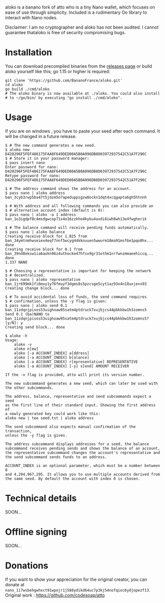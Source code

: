 
aloko is a banano fork of atto who is a tiny Nano wallet, which focuses on ease of use through
simplicity. Included is a rudimentary Go library to interact with Nano
nodes.

Disclaimer: I am no cryptographer and aloko has not been audited. I
cannot guarantee thataloko is free of security compromising bugs.

# Installation
You can download precompiled binaries from the [releases
page](https://github.com/BananoFrance/aloko/releases) or build aloko yourself
like this; go 1.15 or higher is required:

```shell
git clone 'https://github.com/BananoFrance/aloko.git'
cd aloko
go build ./cmd/aloko
# The aloko binary is now available at ./aloko. You could also install
# to ~/go/bin/ by executing "go install ./cmd/aloko".
```
# Usage
If you are on windows , you have to paste your seed after each command. It will be changed in a future release. 

```console
$ # The new command generates a new seed.
$ aloko new
D420296F5FEF486175FAA8F649DED00A5B0A096DB8D03972937542C51A7F296C
$ # Store it in your password manager:
$ pass insert nano
Enter password for nano: D420296F5FEF486175FAA8F649DED00A5B0A096DB8D03972937542C51A7F296C
Retype password for nano: D420296F5FEF486175FAA8F649DED00A5B0A096DB8D03972937542C51A7F296C

$ # The address command shows the address for an account.
$ pass nano | aloko address
ban_3cyb3rwp5ba47t5jdzm5o7apeduppsgzw8ockn1dqt4xcqgapta6gh5htnnh

$ # With address and all following commands you can also provide an
$ # alternative account index (default is 0):
$ pass nano | aloko -a 1 address
ban_1o3igdpf8c4msdgwcop71x4o16zzkhe4kyku4axdi8iwh8wh13e4fwgherik

$ # The balance command will receive pending funds automatically.
$ pass nano | aloko balance
Creating receive block for 1.025 from ban_34ymtnmhwseiex4eqf7nnf5wcyg44kknuuen5wwurm18ma91msf6e1pqo8hx... done
Creating receive block for 0.1 from ban_39nd8eksw1ia6aokn96z4uthocke47hfsx9gr31othm1nrfwnzmmaeehiccq... 
done
1.337 NANO

$ # Choosing a representative is important for keeping the network
$ # decentralized.
$ pass nano | aloko representative ban_1jr699mk1fi6mxy1y76fmuyf3dgms8s5pzcsge5cyt1az93x4n18uxjenx93
Creating change block... done

$ # To avoid accidental loss of funds, the send command requires
$ # confirmation, unless the -y flag is given:
$ pass nano | aloko send 0.1 ban_11zdqnjpisos53uighoaw95satm4ptdruck7xujbjcs44pbkkbw1h3zomns5
Send 0.1 (ba)NANO to ban_11zdqnjpisos53uighoaw95satm4ptdruck7xujbjcs44pbkkbw1h3zomns5? [y/N]: y
Creating send block... done

$ aloko -h
Usage:
	aloko -v
	aloko n[ew]
	aloko [-a ACCOUNT_INDEX] a[ddress]
	aloko [-a ACCOUNT_INDEX] b[alance]
	aloko [-a ACCOUNT_INDEX] r[epresentative] REPRESENTATIVE
	aloko [-a ACCOUNT_INDEX] [-y] s[end] AMOUNT RECEIVER

If the -v flag is provided, atto will print its version number.

The new subcommand generates a new seed, which can later be used with
the other subcommands.

The address, balance, representative and send subcommands expect a seed
as the first line of their standard input. Showing the first address of
a newly generated key could work like this:
aloko new | tee seed.txt | aloko address

The send subcommand also expects manual confirmation of the transaction,
unless the -y flag is given.

The address subcommand displays addresses for a seed, the balance
subcommand receives pending sends and shows the balance of an account,
the representative subcommand changes the account's representative and
the send subcommand sends funds to an address.

ACCOUNT_INDEX is an optional parameter, which must be a number between 0
and 4,294,967,295. It allows you to use multiple accounts derived from
the same seed. By default the account with index 0 is chosen.
```

# Technical details
SOON...

# Offline signing
SOON...

# Donations
If you want to show your appreciation for the original creator, you can donate at
`nano_1i7wsbehgwhxct91wpojr1j588ydikd64uc7p3kj54nofqioc6ydjopezf13`.
Original work : https://github.com/codesoap/atto